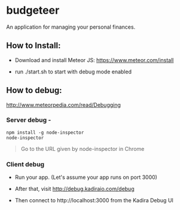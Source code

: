 # budgeteer

An application for managing your personal finances.

## How to Install:

* Download and install Meteor JS: https://www.meteor.com/install

* run ./start.sh to start with debug mode enabled

## How to debug: 

http://www.meteorpedia.com/read/Debugging

### Server debug - 
  
<code>npm install -g node-inspector</code><BR>
<code>node-inspector</code>
  
  > Go to the URL given by node-inspector in Chrome

### Client debug

* Run your app. (Let's assume your app runs on port 3000)
  
* After that, visit http://debug.kadiraio.com/debug
  
* Then connect to http://localhost:3000 from the Kadira Debug UI




